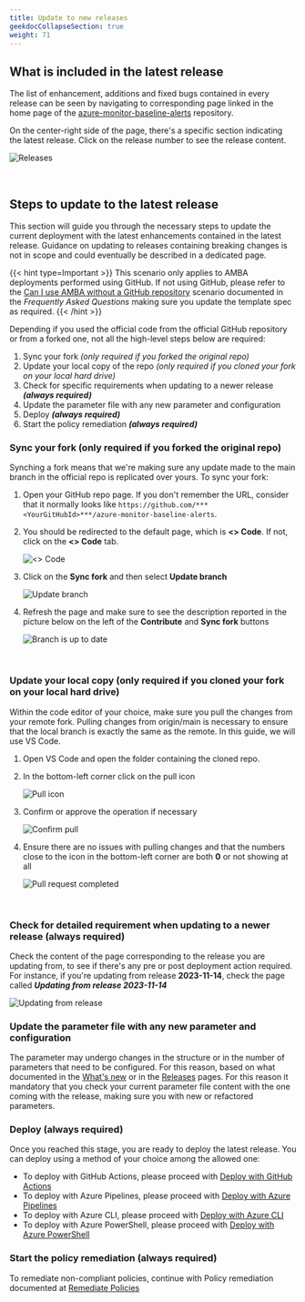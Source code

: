 ```yaml
---
title: Update to new releases
geekdocCollapseSection: true
weight: 71
---
```


## What is included in the latest release

The list of enhancement, additions and fixed bugs contained in every release can be seen by navigating to corresponding page linked in the home page of the [azure-monitor-baseline-alerts](https://github.com/Azure/azure-monitor-baseline-alerts) repository.

On the center-right side of the page, there's a specific section indicating the latest release. Click on the release number to see the release content.

![Releases](../media/Releases.png)

</br>

## Steps to update to the latest release

This section will guide you through the necessary steps to update the current deployment with the latest enhancements contained in the latest release. Guidance on updating to releases containing breaking changes is not in scope and could eventually be described in a dedicated page.

{{< hint type=Important >}}
This scenario only applies to AMBA deployments performed using GitHub. If not using GitHub, please refer to the [Can I use AMBA without a GitHub repository](../FAQ/#can-i-use-amba-without-a-github-repository) scenario documented in the *Frequently Asked Questions* making sure you update the template spec as required.
{{< /hint >}}

Depending if you used the official code from the official GitHub repository or from a forked one, not all the high-level steps below are required:

1. Sync your fork *(only required if you forked the original repo)*
2. Update your local copy of the repo *(only required if you cloned your fork on your local hard drive)*
3. Check for specific requirements when updating to a newer release ***(always required)***
4. Update the parameter file with any new parameter and configuration
5. Deploy ***(always required)***
6. Start the policy remediation ***(always required)***

### Sync your fork (only required if you forked the original repo)

Synching a fork means that we're making sure any update made to the main branch in the official repo is replicated over yours. To sync your fork:

1. Open your GitHub repo page. If you don't remember the URL, consider that it normally looks like `https://github.com/***<YourGitHubId>***/azure-monitor-baseline-alerts`.
2. You should be redirected to the default page, which is **<> Code**. If not, click on the **<> Code** tab.

    ![<> Code](../media/GitHub_Code.png)

3. Click on the **Sync fork** and then select **Update branch**

    ![Update branch](../media/UpdateBranch.png)

4. Refresh the page and make sure to see the description reported in the picture below on the left of the **Contribute** and **Sync fork** buttons

    ![Branch is up to date](../media/BranchUpToDate.png)

</br>

### Update your local copy (only required if you cloned your fork on your local hard drive)

Within the code editor of your choice, make sure you pull the changes from your remote fork. Pulling changes from origin/main is necessary to ensure that the local branch is exactly the same as the remote. In this guide, we will use VS Code.

1. Open VS Code and open the folder containing the cloned repo.
2. In the bottom-left corner click on the pull icon

    ![Pull icon](../media/PullIcon.png)

3. Confirm or approve the operation if necessary

    ![Confirm pull](../media/ConfirmPull.png)

4. Ensure there are no issues with pulling changes and that the numbers close to the icon in the bottom-left corner are both **0** or not showing at all

    ![Pull request completed](../media/PullCompleted.png)

</br>

### Check for detailed requirement when updating to a newer release (always required)

Check the content of the page corresponding to the release you are updating from, to see if there's any pre or post deployment action required. For instance, if you're updating from release **2023-11-14**, check the page called ***Updating from release 2023-11-14***

  ![Updating from release](../media/UpdatingFromRelease.png)

### Update the parameter file with any new parameter and configuration

The parameter may undergo changes in the structure or in the number of parameters that need to be configured.
For this reason, based on what documented in the [What's new](../Whats-New.md) or in the [Releases](https://github.com/Azure/azure-monitor-baseline-alerts/releases) pages. For this reason it mandatory that you check your current parameter file content with the one coming with the release, making sure you with new or refactored parameters.

### Deploy (always required)

Once you reached this stage, you are ready to deploy the latest release. You can deploy using a method of your choice among the allowed one:

- To deploy with GitHub Actions, please proceed with [Deploy with GitHub Actions](../deploy/Deploy-with-GitHub-Actions)
- To deploy with Azure Pipelines, please proceed with [Deploy with Azure Pipelines](../deploy/Deploy-with-Azure-Pipelines)
- To deploy with Azure CLI, please proceed with [Deploy with Azure CLI](../deploy/Deploy-with-Azure-CLI)
- To deploy with Azure PowerShell, please proceed with [Deploy with Azure PowerShell](../deploy/Deploy-with-Azure-PowerShell)

### Start the policy remediation (always required)

To remediate non-compliant policies, continue with Policy remediation documented at [Remediate Policies](../deploy/Remediate-Policies)
